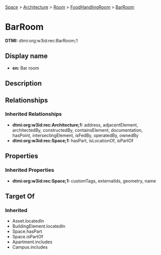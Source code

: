 [Space](../../../Space.md) > [Architecture](../../Architecture.md) > [Room](../Room.md) > [FoodHandlingRoom](FoodHandlingRoom.md) > [BarRoom](.)
# BarRoom
**DTMI:** dtmi:org:w3id:rec:BarRoom;1
## Display name
- **en:** Bar room
## Description
## Relationships
### Inherited Relationships
* **dtmi:org:w3id:rec:Architecture;1:** address, adjacentElement, architectedBy, constructedBy, containsElement, documentation, hasPoint, intersectingElement, isFedBy, operatedBy, ownedBy
* **dtmi:org:w3id:rec:Space;1:** hasPart, isLocationOf, isPartOf
## Properties
### Inherited Properties
* **dtmi:org:w3id:rec:Space;1:** customTags, externalIds, geometry, name
## Target Of
### Inherited
* Asset.locatedIn
* BuildingElement.locatedIn
* Space.hasPart
* Space.isPartOf
* Apartment.includes
* Campus.includes
